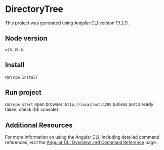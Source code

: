 # DirectoryTree

This project was generated using [Angular CLI](https://github.com/angular/angular-cli) version 19.2.9.

## Node version

`v20.19.0`

## Install

run `npm install`

## Run project

run `npm start`
open browser: `http://localhost:4200` (unless port already taken, check IDE console)

## Additional Resources

For more information on using the Angular CLI, including detailed command references, visit the [Angular CLI Overview and Command Reference](https://angular.dev/tools/cli) page.
